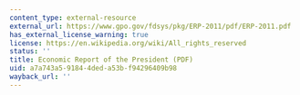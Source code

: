```yaml
---
content_type: external-resource
external_url: https://www.gpo.gov/fdsys/pkg/ERP-2011/pdf/ERP-2011.pdf
has_external_license_warning: true
license: https://en.wikipedia.org/wiki/All_rights_reserved
status: ''
title: Economic Report of the President (PDF)
uid: a7a743a5-9184-4ded-a53b-f94296409b98
wayback_url: ''
---
```

